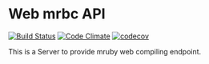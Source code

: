 # Web mrbc API

[![Build Status](https://travis-ci.org/KamataRyo/web-mrbc-api.svg?branch=master)](https://travis-ci.org/KamataRyo/web-mrbc-api)
[![Code Climate](https://codeclimate.com/github/KamataRyo/web-mrbc-api/badges/gpa.svg)](https://codeclimate.com/github/KamataRyo/web-mrbc-api)
[![codecov](https://codecov.io/gh/KamataRyo/web-mrbc-api/branch/master/graph/badge.svg)](https://codecov.io/gh/KamataRyo/web-mrbc-api)


This is a Server to provide mruby web compiling endpoint.

